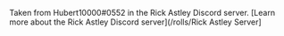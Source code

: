 Taken from Hubert10000#0552 in the Rick Astley Discord server. [Learn more about the Rick Astley Discord server](/rolls/Rick Astley Server]
